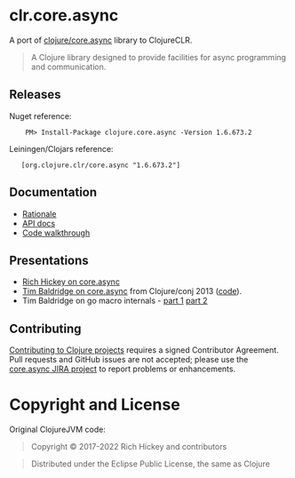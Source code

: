 # clr.core.async

A port of [clojure/core.async](https://github.com/clojure/core.async) library to ClojureCLR.

> A Clojure library designed to provide facilities for async programming and communication.



## Releases

Nuget reference:

```
    PM> Install-Package clojure.core.async -Version 1.6.673.2 
```
	
Leiningen/Clojars reference:

```
   [org.clojure.clr/core.async "1.6.673.2"]
```
   

## Documentation

* [Rationale](https://clojure.org/news/2013/06/28/clojure-clore-async-channels)
* [API docs](https://clojure.github.io/core.async/)
* [Code walkthrough](https://github.com/clojure/core.async/blob/master/examples/walkthrough.clj)

## Presentations

* [Rich Hickey on core.async](https://www.youtube.com/watch?v=yJxFPoxqzWE)
* [Tim Baldridge on core.async](https://www.youtube.com/watch?v=enwIIGzhahw) from Clojure/conj 2013 ([code](https://github.com/halgari/clojure-conj-2013-core.async-examples)).
* Tim Baldridge on go macro internals - [part 1](https://www.youtube.com/watch?v=R3PZMIwXN_g) [part 2](https://www.youtube.com/watch?v=SI7qtuuahhU)

## Contributing 

[Contributing to Clojure projects](https://clojure.org/community/contributing) requires a signed Contributor Agreement. Pull requests and GitHub issues are not accepted; please use the [core.async JIRA project](https://clojure.atlassian.net/browse/ASYNC) to report problems or enhancements.
 
# Copyright and License #

Original ClojureJVM code:

> Copyright © 2017-2022 Rich Hickey and contributors

> Distributed under the Eclipse Public License, the same as Clojure
